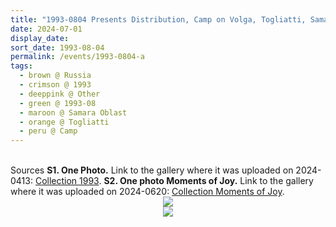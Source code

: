 ```yaml
---
title: "1993-0804 Presents Distribution, Camp on Volga, Togliatti, Samara Oblast, Russia"
date: 2024-07-01
display_date: 
sort_date: 1993-08-04
permalink: /events/1993-0804-a
tags:
  - brown @ Russia
  - crimson @ 1993
  - deeppink @ Other
  - green @ 1993-08
  - maroon @ Samara Oblast
  - orange @ Togliatti
  - peru @ Camp
---
```


<br>

<wave-list>
  <list-title color="DarkSeaGreen" width="40">Sources</list-title>
  <list-item color="BlanchedAlmond"  width="280"><b>S1. One Photo.</b> Link to the gallery where it was uploaded on 2024-0413: <a href="https://eternalmoments.smugmug.com/Collections/Edward-Saugstad-Collection/1993">Collection 1993</a>.</list-item>
  <list-item color="Lavender"  width="280"><b>S2. One photo Moments of Joy.</b> Link to the gallery where it was uploaded on 2024-0620: <a href="https://eternalmoments.smugmug.com/Collections/Edward-Saugstad-Collection/Moments-of-Joy">Collection Moments of Joy</a>.</list-item>  
</wave-list>

<div style="text-align: center"><img src="https://pub-bcc3cbe9b1e94ba1ac28915f7a3900fa.r2.dev/1993-0804_Presents_Distribution_Camp_on_Volga_Togliatti_Samara_Oblast_Russia_01_(Photo_credit_Edward_Saugstad).jpg" /></div>

<div style="text-align: center"><img src="https://pub-bcc3cbe9b1e94ba1ac28915f7a3900fa.r2.dev/1993-0804_Presents_Distribution_Camp_on_Volga_Togliatti_Samara_Oblast_Russia_00_(Photo_credit_Edward_Saugstad).jpg" /></div>